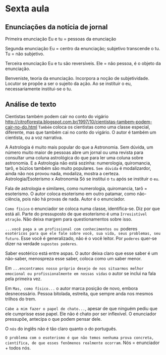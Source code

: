 Sexta aula
==========

Enunciações da notícia de jornal
--------------------------------

Primeira enunciação
Eu e tu = pessoas da enunciação

Segunda enunciação
Eu = centro da enunciação; subjetivo transcende o tu.
Tu = não subjetivo.

Terceira enunciação
Eu e tu são reversíveis.
Ele = não pessoa, é o objeto da enunciação.

Benveniste, teoria da enunciação.
Incorpora a noção de subjetividade.
Locutor se propõe a ser o sujeito da ação.
Ao se instituir o eu, necessariamente institui-se o tu.

Análise de texto
----------------

Cientistas também podem cair no conto do vigário
http://citrofloresta.blogspot.com.br/1997/10/cientistas-tambem-podem-cair-no-do.html
`Também` coloca os cientistas como uma classe especial, diferente, mas que também cai no conto do vigário. O autor é também um cientista, ou a voz narrativa.

A Astrologia é muito mais popular do que a Astronomia. Sem dúvida, um número muito maior de pessoas abre um jornal ou uma revista para consultar uma coluna astrológica do que para ler uma coluna sobre astronomia. E a Astrologia não está sozinha: numerologia, quiromancia, tarô, e búzios também são muito populares.
`Sem dúvida` é modalizardor, ainda não nos provou nada, modaliza, mostra a certeza.
Astrologia/Esoterismo x Astronomia
Só se institui o `tu` após se instituir o `eu`.

Fala de astrologia e similares, como numerologia, quiromancia, tarô = esoterismo.
O autor coloca esoterismo em outro patamar, como não-ciência, pois não há provas de nada.
Autor é o enunciador.

`Como físico` o enunciador se coloca numa classe, identifica-se. Diz por que está ali.
Parte do pressuposto de que esoterismo é uma `Irresistível atração`. Não deixa margem para questionamentos sobre isso.

`...você paga a um profissional com conhecimentos ou `poderes` esotéricos para que ele fale sobre você, sua vida, seus problemas, seu futuro`. Esse você é generalizado, não é o você leitor. Por `poderes` quer-se dizer na verdade `supostos poderes`.

Saber esotérico está entre aspas. O autor deixa claro que esse saber é um não-saber, menospreza esse saber, coloca como um saber menor.

Em `...encontramos nosso próprio desejo de nos situarmos melhor emocional ou profissionalmente em nossas vidas` o autor se inclui na fala pela primeira vez.

Em `Mas, como físico...` o autor marca posição de novo, embora desnecessário. Pessoa bitolada, estreita, que sempre anda nos mesmos trilhos do trem.

`Cabe a mim fazer o papel de chato...`, apesar de que ninguém pediu que ele cumprisse esse papel. Ele não é chato por ser inflexível. O enunciador pressupõe, antecipa o que podem pensar dele.

O `nós` do inglês não é tão claro quanto o do português.

`O problema com o esoterismo é que não temos nenhuma prova concreta, científica, de que esses fenômenos realmente ocorram`. Nós = enunciador + todos nós.